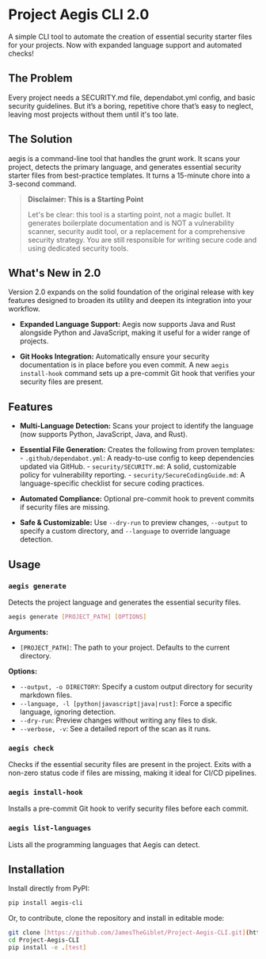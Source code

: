 # Project Aegis CLI 2.0

A simple CLI tool to automate the creation of essential security starter files for your projects. Now with expanded language support and automated checks!

## The Problem

Every project needs a SECURITY.md file, dependabot.yml config, and basic security guidelines. But it’s a boring, repetitive chore that’s easy to neglect, leaving most projects without them until it's too late.

## The Solution

aegis is a command-line tool that handles the grunt work. It scans your project, detects the primary language, and generates essential security starter files from best-practice templates. It turns a 15-minute chore into a 3-second command.

> **Disclaimer: This is a Starting Point**
>
> Let's be clear: this tool is a starting point, not a magic bullet. It generates boilerplate documentation and is NOT a vulnerability scanner, security audit tool, or a replacement for a comprehensive security strategy. You are still responsible for writing secure code and using dedicated security tools.

## What's New in 2.0

Version 2.0 expands on the solid foundation of the original release with key features designed to broaden its utility and deepen its integration into your workflow.

- **Expanded Language Support:** Aegis now supports Java and Rust alongside Python and JavaScript, making it useful for a wider range of projects.

- **Git Hooks Integration:** Automatically ensure your security documentation is in place before you even commit. A new `aegis install-hook` command sets up a pre-commit Git hook that verifies your security files are present.

## Features

- **Multi-Language Detection:** Scans your project to identify the language (now supports Python, JavaScript, Java, and Rust).

- **Essential File Generation:** Creates the following from proven templates:
      - `.github/dependabot.yml`: A ready-to-use config to keep dependencies updated via GitHub.
      - `security/SECURITY.md`: A solid, customizable policy for vulnerability reporting.
      - `security/SecureCodingGuide.md`: A language-specific checklist for secure coding practices.

- **Automated Compliance:** Optional pre-commit hook to prevent commits if security files are missing.

- **Safe & Customizable:** Use `--dry-run` to preview changes, `--output` to specify a custom directory, and `--language` to override language detection.

## Usage

### `aegis generate`

Detects the project language and generates the essential security files.

```bash
aegis generate [PROJECT_PATH] [OPTIONS]
```

**Arguments:**

- `[PROJECT_PATH]`: The path to your project. Defaults to the current directory.

**Options:**

- `--output, -o DIRECTORY`: Specify a custom output directory for security markdown files.
- `--language, -l [python|javascript|java|rust]`: Force a specific language, ignoring detection.
- `--dry-run`: Preview changes without writing any files to disk.
- `--verbose, -v`: See a detailed report of the scan as it runs.

### `aegis check`

Checks if the essential security files are present in the project. Exits with a non-zero status code if files are missing, making it ideal for CI/CD pipelines.

### `aegis install-hook`

Installs a pre-commit Git hook to verify security files before each commit.

### `aegis list-languages`

Lists all the programming languages that Aegis can detect.

## Installation

Install directly from PyPI:

```bash
pip install aegis-cli
```

Or, to contribute, clone the repository and install in editable mode:

```bash
git clone [https://github.com/JamesTheGiblet/Project-Aegis-CLI.git](https://github.com/JamesTheGiblet/Project-Aegis-CLI.git)
cd Project-Aegis-CLI
pip install -e .[test]
```
